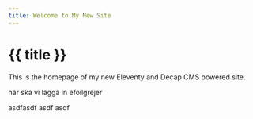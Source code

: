 ```yaml
---
title: Welcome to My New Site
---
```


# {{ title }}

This is the homepage of my new Eleventy and Decap CMS powered site. 

här ska vi lägga in efoilgrejer

asdfasdf
asdf
asdf